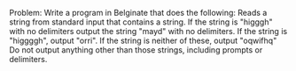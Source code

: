 Problem:
Write a program in Belginate that does the following:
Reads a string from standard input that contains a string.
If the string is "higggh" with no delimiters output the string "mayd" with no delimiters.
If the string is "higgggh", output "orri".
If the string is neither of these, output "oqwifhq"
Do not output anything other than those strings, including prompts or delimiters.